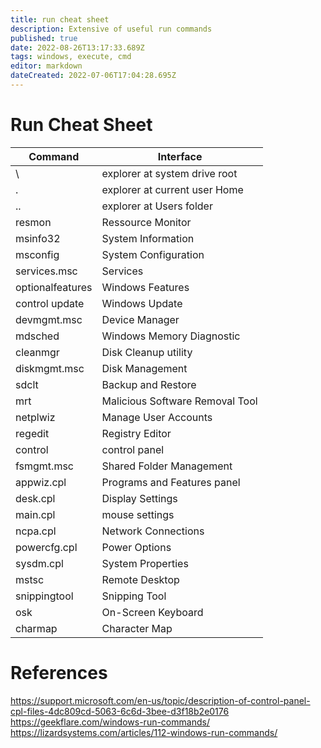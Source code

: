 ```yaml
---
title: run cheat sheet
description: Extensive of useful run commands
published: true
date: 2022-08-26T13:17:33.689Z
tags: windows, execute, cmd
editor: markdown
dateCreated: 2022-07-06T17:04:28.695Z
---
```


# Run Cheat Sheet
| Command | Interface |
|---|---|
| \ | explorer at system drive root |
| . | explorer at current user Home |
| .. | explorer at Users folder |
| resmon | Ressource Monitor |
| msinfo32 | System Information |
| msconfig | System Configuration |
| services.msc | Services |
| optionalfeatures | Windows Features |
| control update | Windows Update |
| devmgmt.msc | Device Manager |
| mdsched | Windows Memory Diagnostic |
| cleanmgr | Disk Cleanup utility |
| diskmgmt.msc | Disk Management |
| sdclt | Backup and Restore |
| mrt | Malicious Software Removal Tool |
| netplwiz | Manage User Accounts |
| regedit | Registry Editor |
| control | control panel |
| fsmgmt.msc | Shared Folder Management |
| appwiz.cpl | Programs and Features panel |
| desk.cpl | Display Settings |
| main.cpl | mouse settings |
| ncpa.cpl | Network Connections |
| powercfg.cpl | Power Options |
| sysdm.cpl | System Properties |
| mstsc | Remote Desktop |
| snippingtool | Snipping Tool |
| osk | On-Screen Keyboard |
| charmap | Character Map |





















# References
https://support.microsoft.com/en-us/topic/description-of-control-panel-cpl-files-4dc809cd-5063-6c6d-3bee-d3f18b2e0176
https://geekflare.com/windows-run-commands/
https://lizardsystems.com/articles/112-windows-run-commands/